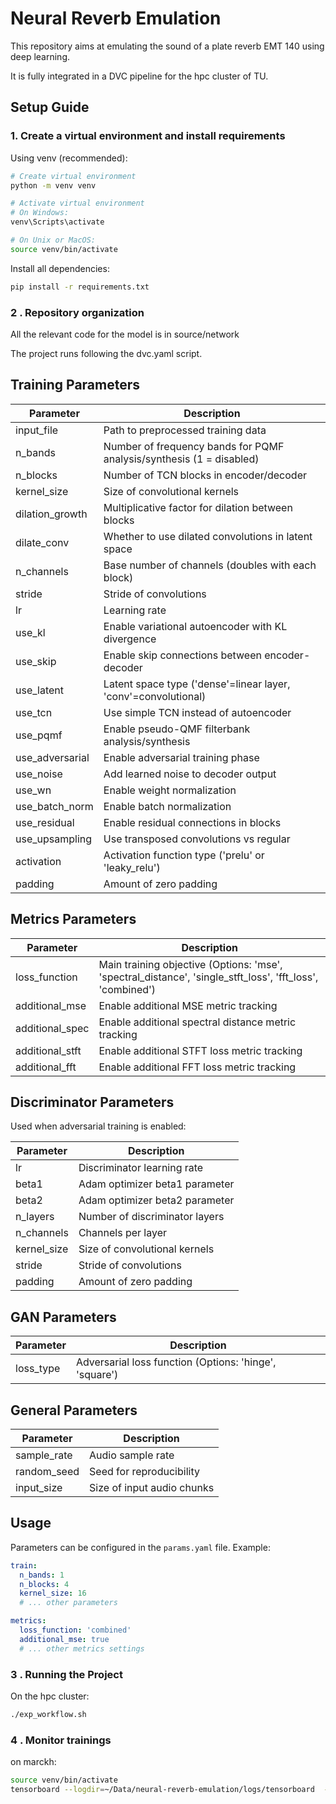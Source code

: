 # Neural Reverb Emulation

This repository aims at emulating the sound of a plate reverb EMT 140 using deep learning.

It is fully integrated in a DVC pipeline for the hpc cluster of TU.

## Setup Guide

### 1. Create a virtual environment and install requirements

Using venv (recommended):
```bash
# Create virtual environment
python -m venv venv

# Activate virtual environment
# On Windows:
venv\Scripts\activate

# On Unix or MacOS:
source venv/bin/activate
```

Install all dependencies:
```bash
pip install -r requirements.txt
```

### 2 . Repository organization

All the relevant code for the model is in source/network

The project runs following the dvc.yaml script.

## Training Parameters

| Parameter | Description |
|-----------|-------------|
| input_file | Path to preprocessed training data |
| n_bands | Number of frequency bands for PQMF analysis/synthesis (1 = disabled) |
| n_blocks | Number of TCN blocks in encoder/decoder |
| kernel_size | Size of convolutional kernels |
| dilation_growth | Multiplicative factor for dilation between blocks |
| dilate_conv | Whether to use dilated convolutions in latent space |
| n_channels | Base number of channels (doubles with each block) |
| stride | Stride of convolutions |
| lr | Learning rate |
| use_kl | Enable variational autoencoder with KL divergence |
| use_skip | Enable skip connections between encoder-decoder |
| use_latent | Latent space type ('dense'=linear layer, 'conv'=convolutional) |
| use_tcn | Use simple TCN instead of autoencoder |
| use_pqmf | Enable pseudo-QMF filterbank analysis/synthesis |
| use_adversarial | Enable adversarial training phase |
| use_noise | Add learned noise to decoder output |
| use_wn | Enable weight normalization |
| use_batch_norm | Enable batch normalization |
| use_residual | Enable residual connections in blocks |
| use_upsampling | Use transposed convolutions vs regular |
| activation | Activation function type ('prelu' or 'leaky_relu') |
| padding | Amount of zero padding |

## Metrics Parameters

| Parameter | Description |
|-----------|-------------|
| loss_function | Main training objective (Options: 'mse', 'spectral_distance', 'single_stft_loss', 'fft_loss', 'combined') |
| additional_mse | Enable additional MSE metric tracking |
| additional_spec | Enable additional spectral distance metric tracking |
| additional_stft | Enable additional STFT loss metric tracking |
| additional_fft | Enable additional FFT loss metric tracking |

## Discriminator Parameters

Used when adversarial training is enabled:

| Parameter | Description |
|-----------|-------------|
| lr | Discriminator learning rate |
| beta1 | Adam optimizer beta1 parameter |
| beta2 | Adam optimizer beta2 parameter |
| n_layers | Number of discriminator layers |
| n_channels | Channels per layer |
| kernel_size | Size of convolutional kernels |
| stride | Stride of convolutions |
| padding | Amount of zero padding |

## GAN Parameters

| Parameter | Description |
|-----------|-------------|
| loss_type | Adversarial loss function (Options: 'hinge', 'square') |

## General Parameters

| Parameter | Description |
|-----------|-------------|
| sample_rate | Audio sample rate |
| random_seed | Seed for reproducibility |
| input_size | Size of input audio chunks |

## Usage

Parameters can be configured in the `params.yaml` file. Example:

```yaml
train:
  n_bands: 1
  n_blocks: 4
  kernel_size: 16
  # ... other parameters

metrics:
  loss_function: 'combined'
  additional_mse: true
  # ... other metrics settings
```


### 3 . Running the Project

On the hpc cluster: 
```bash
./exp_workflow.sh
```

### 4 . Monitor trainings

on marckh:

```bash
source venv/bin/activate
tensorboard --logdir=~/Data/neural-reverb-emulation/logs/tensorboard  --path_prefix=/tb1 &!
```
